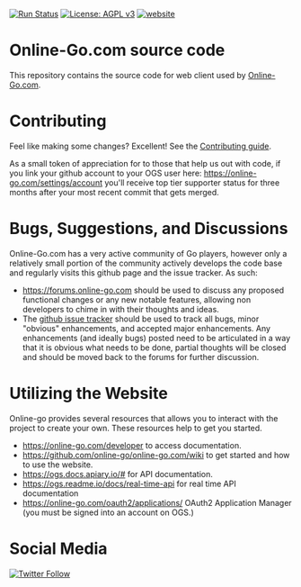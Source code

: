 [![Run Status](https://github.com/online-go/online-go.com/actions/workflows/main.yml/badge.svg)](https://github.com/online-go/online-go.com/actions)
[![License: AGPL v3](https://img.shields.io/badge/License-AGPL%20v3-blue.svg)](https://www.gnu.org/licenses/agpl-3.0)
[![website](https://img.shields.io/website-up-down-green-red/http/online-go.com/.svg?label=online-go)](https://online-go.com/)

# Online-Go.com source code

This repository contains the source code for web client used by [Online-Go.com](https://online-go.com).

# Contributing
Feel like making some changes? Excellent! See the [Contributing guide](./CONTRIBUTING.md).

As a small token of appreciation for to those that help us out with code, if
you link your github account to your OGS user here:
https://online-go.com/settings/account you'll receive top tier supporter status
for three months after your most recent commit that gets merged.

# Bugs, Suggestions, and Discussions

Online-Go.com has a very active community of Go players, however only a
relatively small portion of the community actively develops the code base and
regularly visits this github page and the issue tracker. As such:

* https://forums.online-go.com should be used to discuss any proposed functional changes or any new notable features, allowing non developers to chime in with their thoughts and ideas.
* The [github issue tracker](https://github.com/online-go/online-go.com/issues) should be used to track all bugs, minor "obvious" enhancements, and accepted major enhancements. Any enhancements (and ideally bugs) posted need to be articulated in a way that it is obvious what needs to be done, partial thoughts will be closed and should be moved back to the forums for further discussion.

# Utilizing the Website
Online-go provides several resources that allows you to interact with the project to create your own. These resources help to get you started.
* https://online-go.com/developer to access documentation.
* https://github.com/online-go/online-go.com/wiki to get started and how to use the website.
* https://ogs.docs.apiary.io/# for API documentation.
* https://ogs.readme.io/docs/real-time-api for real time API documentation
* https://online-go.com/oauth2/applications/ OAuth2 Application Manager (you must be signed into an account on OGS.)

# Social Media
[![Twitter Follow](https://img.shields.io/twitter/follow/onlinegoserver.svg?style=social&label=Follow)](https://twitter.com/onlinegoserver?lang=en)
